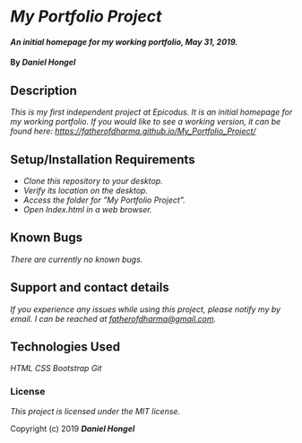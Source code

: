 # _My Portfolio Project_

#### _An initial homepage for my working portfolio, May 31, 2019._

#### By _**Daniel Hongel**_

## Description

_This is my first independent project at Epicodus. It is an initial homepage for my working portfolio. If you would like to see a working version, it can be found here: https://fatherofdharma.github.io/My_Portfolio_Project/_

## Setup/Installation Requirements

* _Clone this repository to your desktop._
* _Verify its location on the desktop._
* _Access the folder for "My Portfolio Project"._
* _Open Index.html in a web browser._

## Known Bugs

_There are currently no known bugs._

## Support and contact details

_If you experience any issues while using this project, please notify my by email. I can be reached at fatherofdharma@gmail.com._

## Technologies Used

_HTML_
_CSS_
_Bootstrap_
_Git_

### License

*This project is licensed under the MIT license.*

Copyright (c) 2019 **_Daniel Hongel_**
